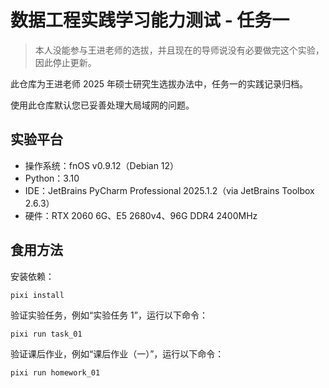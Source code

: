 # 数据工程实践学习能力测试 - 任务一

> 本人没能参与王进老师的选拔，并且现在的导师说没有必要做完这个实验，因此停止更新。

此仓库为王进老师 2025 年硕士研究生选拔办法中，任务一的实践记录归档。

使用此仓库默认您已妥善处理大局域网的问题。

## 实验平台

+ 操作系统：fnOS v0.9.12（Debian 12）
+ Python：3.10
+ IDE：JetBrains PyCharm Professional 2025.1.2（via JetBrains Toolbox 2.6.3）
+ 硬件：RTX 2060 6G、E5 2680v4、96G DDR4 2400MHz

## 食用方法

安装依赖：

```shell
pixi install
```

验证实验任务，例如“实验任务 1”，运行以下命令：

```shell
pixi run task_01
```

验证课后作业，例如“课后作业（一）”，运行以下命令：

```shell
pixi run homework_01
```